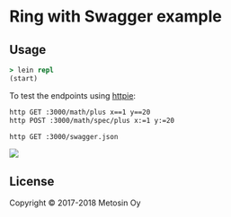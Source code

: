 # Ring with Swagger example

## Usage

```clj
> lein repl
(start)
```

To test the endpoints using [httpie](https://httpie.org/):

```bash
http GET :3000/math/plus x==1 y==20
http POST :3000/math/spec/plus x:=1 y:=20

http GET :3000/swagger.json
```

<img src="https://raw.githubusercontent.com/metosin/reitit/master/examples/ring-swagger/swagger.png" />

## License

Copyright © 2017-2018 Metosin Oy
